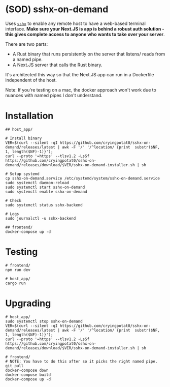 # (SOD) sshx-on-demand

Uses [`sshx`](https://sshx.io/) to enable any remote host to have a web-based
terminal interface. **Make sure your Next.JS is app is behind a robust auth
solution - this gives complete access to anyone who wants to take over your
server**.

There are two parts:
- A Rust binary that runs persistently on the server that listens/ reads from a named pipe.
- A Next.JS server that calls the Rust binary.

It's architected this way so that the Next.JS app can run
in a Dockerfile independent of the host.

Note: If you're testing on a mac, the docker approach won't work due to
nuances with named pipes I don't understand.

# Installation
```
## host_app/

# Install binary
VER=$(curl --silent -qI https://github.com/cryingpotat0/sshx-on-demand/releases/latest | awk -F '/' '/^location/ {print  substr($NF, 1, length($NF)-1)}');
curl --proto '=https' --tlsv1.2 -LsSf https://github.com/cryingpotat0/sshx-on-demand/releases/download/$VER/sshx-on-demand-installer.sh | sh

# Setup systemd
cp sshx-on-demand.service /etc/systemd/system/sshx-on-demand.service
sudo systemctl daemon-reload
sudo systemctl start sshx-on-demand
sudo systemctl enable sshx-on-demand

# Check
sudo systemctl status sshx-backend

# Logs
sudo journalctl -u sshx-backend

## frontend/
docker-compose up -d
```

# Testing
```
# frontend/
npm run dev 

# host_app/
cargo run
```

# Upgrading
```
# host_app/
sudo systemctl stop sshx-on-demand
VER=$(curl --silent -qI https://github.com/cryingpotat0/sshx-on-demand/releases/latest | awk -F '/' '/^location/ {print  substr($NF, 1, length($NF)-1)}');
curl --proto '=https' --tlsv1.2 -LsSf https://github.com/cryingpotat0/sshx-on-demand/releases/download/$VER/sshx-on-demand-installer.sh | sh

# frontend/
# NOTE: You have to do this after so it picks the right named pipe.
git pull
docker-compose down
docker-compose build
docker-compose up -d
```
